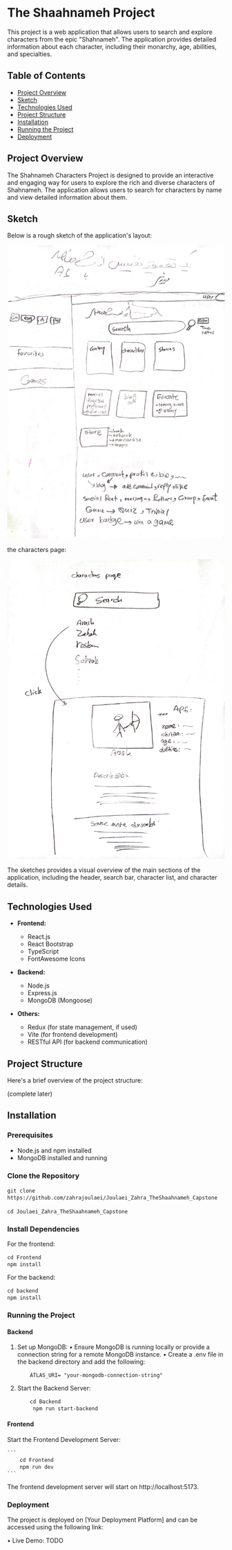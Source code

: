 # The Shaahnameh Project

This project is a web application that allows users to search and explore characters from the epic "Shahnameh". The application provides detailed information about each character, including their monarchy, age, abilities, and specialties.

## Table of Contents

- [Project Overview](#project-overview)
- [Sketch](#sketch)
- [Technologies Used](#technologies-used)
- [Project Structure](#project-structure)
- [Installation](#installation)
- [Running the Project](#running-the-project)
- [Deployment](#deployment)


## Project Overview

The Shahnameh Characters Project is designed to provide an interactive and engaging way for users to explore the rich and diverse characters of Shahnameh. The application allows users to search for characters by name and view detailed information about them.

## Sketch

Below is a rough sketch of the application's layout:

![Sketch](Frontend/src/assets/images/wireframe1.jpg)  

the characters page:

![Sketch](Frontend/src/assets/images/wireframe2.jpg)  



The sketches provides a visual overview of the main sections of the application, including the header, search bar, character list, and character details.

## Technologies Used

- **Frontend:**
  - React.js
  - React Bootstrap
  - TypeScript
  - FontAwesome Icons

- **Backend:**
  - Node.js
  - Express.js
  - MongoDB (Mongoose)

- **Others:**
  - Redux (for state management, if used)
  - Vite (for frontend development)
  - RESTful API (for backend communication)

## Project Structure

Here's a brief overview of the project structure:


(complete later)


## Installation

### Prerequisites

- Node.js and npm installed
- MongoDB installed and running

### Clone the Repository

```
git clone https://github.com/zahrajoulaei/Joulaei_Zahra_TheShaahnameh_Capstone

cd Joulaei_Zahra_TheShaahnameh_Capstone
```


### Install Dependencies
For the frontend:
```
cd Frontend
npm install
```

For the backend:
```
cd backend
npm install
```

### Running the Project



#### Backend

1.	Set up MongoDB:
•	Ensure MongoDB is running locally or provide a connection string for a remote MongoDB instance.
•	Create a .env file in the backend directory and add the following:

    ```
        ATLAS_URI= "your-mongodb-connection-string"
    ```

2.	Start the Backend Server:

    ```
        cd Backend
         npm run start-backend
    ```

#### Frontend 

 Start the Frontend Development Server:

    ```
        cd Frontend
        npm run dev
    ```

The frontend development server will start on http://localhost:5173.


### Deployment

The project is deployed on [Your Deployment Platform] and can be accessed using the following link:

  •	Live Demo: TODO


